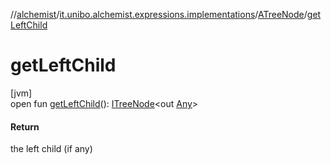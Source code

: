 //[alchemist](../../../index.md)/[it.unibo.alchemist.expressions.implementations](../index.md)/[ATreeNode](index.md)/[getLeftChild](get-left-child.md)

# getLeftChild

[jvm]\
open fun [getLeftChild](get-left-child.md)(): [ITreeNode](../../it.unibo.alchemist.expressions.interfaces/-i-tree-node/index.md)<out [Any](https://kotlinlang.org/api/latest/jvm/stdlib/kotlin/-any/index.html)>

#### Return

the left child (if any)
